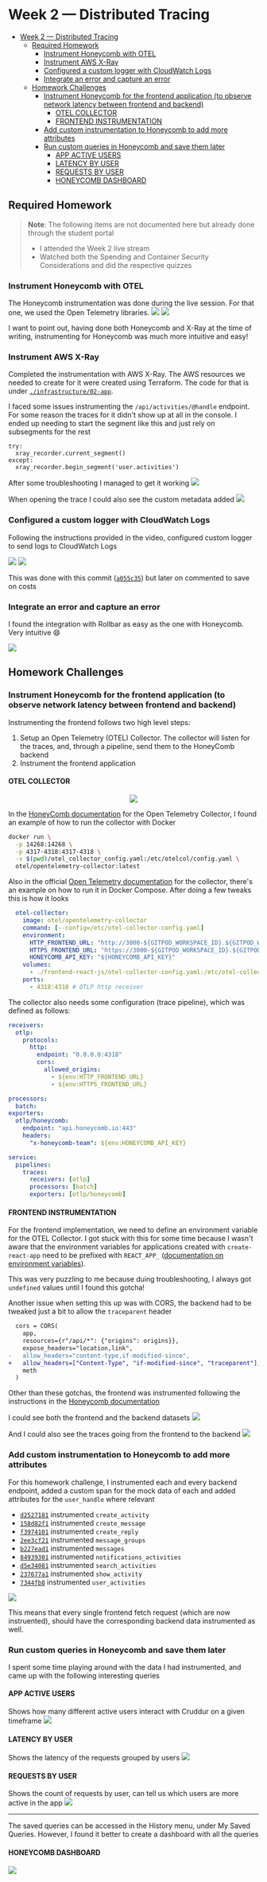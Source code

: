 # Week 2 — Distributed Tracing

- [Week 2 — Distributed Tracing](#week-2--distributed-tracing)
  - [Required Homework](#required-homework)
    - [Instrument Honeycomb with OTEL](#instrument-honeycomb-with-otel)
    - [Instrument AWS X-Ray](#instrument-aws-x-ray)
    - [Configured a custom logger with CloudWatch Logs](#configured-a-custom-logger-with-cloudwatch-logs)
    - [Integrate an error and capture an error](#integrate-an-error-and-capture-an-error)
  - [Homework Challenges](#homework-challenges)
    - [Instrument Honeycomb for the frontend application (to observe network latency between frontend and backend)](#instrument-honeycomb-for-the-frontend-application-to-observe-network-latency-between-frontend-and-backend)
      - [OTEL COLLECTOR](#otel-collector)
      - [FRONTEND INSTRUMENTATION](#frontend-instrumentation)
    - [Add custom instrumentation to Honeycomb to add more attributes](#add-custom-instrumentation-to-honeycomb-to-add-more-attributes)
    - [Run custom queries in Honeycomb and save them later](#run-custom-queries-in-honeycomb-and-save-them-later)
      - [APP ACTIVE USERS](#app-active-users)
      - [LATENCY BY USER](#latency-by-user)
      - [REQUESTS BY USER](#requests-by-user)
      - [HONEYCOMB DASHBOARD](#honeycomb-dashboard)


## Required Homework
> **Note**: The following items are not documented here but already done through the student portal
> - I attended the Week 2 live stream
> - Watched both the Spending and Container Security Considerations and did the respective quizzes

### Instrument Honeycomb with OTEL
The Honeycomb instrumentation was done during the live session. For that one, we used the Open Telemetry libraries.
![](./assets/week2/honeycomb-query.png)
![](./assets/week2/honeycomb-metadata.png)

I want to point out, having done both Honeycomb and X-Ray at the time of writing, instrumenting for Honeycomb was much more intuitive and easy!

### Instrument AWS X-Ray
Completed the instrumentation with AWS X-Ray. The AWS resources we needed to create for it were created using Terraform.
The code for that is under [`./infrastructure/02-app`](./../infrastructure/02-app/).

I faced some issues instrumenting the `/api/activities/@handle` endpoint. For some reason the traces for it didn't show up at all in the console.
I ended up needing to start the segment like this and just rely on subsegments for the rest
```
try:
  xray_recorder.current_segment()
except:
  xray_recorder.begin_segment('user.activities')
```
After some troubleshooting I managed to get it working
![](./assets/week2/xray-query.png)

When opening the trace I could also see the custom metadata added
![](./assets/week2/xray-metadata.png)

### Configured a custom logger with CloudWatch Logs

Following the instructions provided in the video, configured custom logger to send logs to CloudWatch Logs

![](./assets/week2/cloudwatch-logs-group.png)
![](./assets/week2/cloudwatch-logs-stream.png)

This was done with this commit ([`a055c35`](https://github.com/romogo17/aws-bootcamp-cruddur-2023/commit/a055c350a04667b78362fcfd016b77df25b2ef3d)) but later on commented to save on costs

### Integrate an error and capture an error

I found the integration with Rollbar as easy as the one with Honeycomb. Very intuitive :smile:

![](./assets/week2/rollbar-error.png)

## Homework Challenges

### Instrument Honeycomb for the frontend application (to observe network latency between frontend and backend)

Instrumenting the frontend follows two high level steps:
1. Setup an Open Telemetry (OTEL) Collector. The collector will listen for the traces, and, through a pipeline, send them to the HoneyComb backend
2. Instrument the frontend application

#### OTEL COLLECTOR

<p align="center">
  <img src="./assets/week2/basic-collector.jpeg">
</p>

In the [HoneyComb documentation](https://docs.honeycomb.io/getting-data-in/otel-collector/#running-the-collector) for the Open Telemetry Collector, I found an example of how to run the collector with Docker

```sh
docker run \
  -p 14268:14268 \
  -p 4317-4318:4317-4318 \
  -v $(pwd)/otel_collector_config.yaml:/etc/otelcol/config.yaml \
  otel/opentelemetry-collector:latest

```
Also in the official [Open Telemetry documentation](https://opentelemetry.io/docs/collector/getting-started/) for the collector, there's an example on how to run it in Docker Compose. After doing a few tweaks this is how it looks

```yaml
  otel-collector:
    image: otel/opentelemetry-collector
    command: [--config=/etc/otel-collector-config.yaml]
    environment:
      HTTP_FRONTEND_URL: "http://3000-${GITPOD_WORKSPACE_ID}.${GITPOD_WORKSPACE_CLUSTER_HOST}"
      HTTPS_FRONTEND_URL: "https://3000-${GITPOD_WORKSPACE_ID}.${GITPOD_WORKSPACE_CLUSTER_HOST}"
      HONEYCOMB_API_KEY: "${HONEYCOMB_API_KEY}"
    volumes:
      - ./frontend-react-js/otel-collector-config.yaml:/etc/otel-collector-config.yaml
    ports:
      - 4318:4318 # OTLP http receiver
```

The collector also needs some configuration (trace pipeline), which was defined as follows:

```yaml
receivers:
  otlp:
    protocols:
      http:
        endpoint: "0.0.0.0:4318"
        cors:
          allowed_origins:
            - ${env:HTTP_FRONTEND_URL}
            - ${env:HTTPS_FRONTEND_URL}

processors:
  batch:
exporters:
  otlp/honeycomb:
    endpoint: "api.honeycomb.io:443"
    headers:
      "x-honeycomb-team": ${env:HONEYCOMB_API_KEY}

service:
  pipelines:
    traces:
      receivers: [otlp]
      processors: [batch]
      exporters: [otlp/honeycomb]
```

#### FRONTEND INSTRUMENTATION
For the frontend implementation, we need to define an environment variable for the OTEL Collector. I got stuck with this for some time because I wasn't aware that the environment variables for applications created with `create-react-app` need to be prefixed with `REACT_APP_` ([documentation on environment variables](https://create-react-app.dev/docs/adding-custom-environment-variables/)).

This was very puzzling to me because duing troubleshooting, I always got `undefined` values until I found this gotcha!

Another issue when setting this up was with CORS, the backend had to be tweaked just a bit to allow the `traceparent` header

```diff
  cors = CORS(
    app,
    resources={r"/api/*": {"origins": origins}},
    expose_headers="location,link",
-   allow_headers="content-type,if-modified-since",
+   allow_headers=["Content-Type", "if-modified-since", "traceparent"],
    meth
  )
```

Other than these gotchas, the frontend was instrumented following the instructions in the [Honeycomb documentation](https://docs.honeycomb.io/getting-data-in/opentelemetry/browser-js/)

I could see both the frontend and the backend datasets
![](./assets/week2/honeycomb-datasets.png)

And I could also see the traces going from the frontend to the backend
![](./assets/week2/honeycomb-frontend-to-backend.png)

### Add custom instrumentation to Honeycomb to add more attributes

For this homework challenge, I instrumented each and every backend endpoint, added a custom span for the mock data of each and added attributes for the `user_handle` where relevant

- [`d2527181`](https://github.com/romogo17/aws-bootcamp-cruddur-2023/commit/d252718e35c3271d825062f3d907b152bb2c562d) instrumented `create_activity`
- [`158d82f1`](https://github.com/romogo17/aws-bootcamp-cruddur-2023/commit/158d82f07efd0f8601a11ed177e1d45c2f344f5d) instrumented `create_message`
- [`f3974101`](https://github.com/romogo17/aws-bootcamp-cruddur-2023/commit/f397410a16700306fba8a2c40a8aeeb993ad9325) instrumented `create_reply`
- [`2ee3cf21`](https://github.com/romogo17/aws-bootcamp-cruddur-2023/commit/2ee3cf2aa40b64ef8c2550fa47160a4388c3d208) instrumented `message_groups`
- [`b227ead1`](https://github.com/romogo17/aws-bootcamp-cruddur-2023/commit/b227ead7a0da6a322511556d19b646afae9eb56f) instrumented `messages`
- [`84939301`](https://github.com/romogo17/aws-bootcamp-cruddur-2023/commit/8493930bb1b6a345215d28bd600a412b4bd7b6c4) instrumented `notifications_activities`
- [`d5e34081`](https://github.com/romogo17/aws-bootcamp-cruddur-2023/commit/d5e3408eed2f1060e35d7087338ea7dd03987aef) instrumented `search_activities`
- [`237677a1`](https://github.com/romogo17/aws-bootcamp-cruddur-2023/commit/237677a9d41f7ee484aeaa7ec906ea142d4180d2) instrumented `show_activity`
- [`7344fb8`](https://github.com/romogo17/aws-bootcamp-cruddur-2023/commit/7344fb800beef6904dbf6b0878dfde9b6ca9325c) instrumented `user_activities`


![](./assets/week2/honeycomb-user-handle.png)

This means that every single frontend fetch request (which are now instruented), should have the corresponding backend data instrumented as well.

### Run custom queries in Honeycomb and save them later

I spent some time playing around with the data I had instrumented, and came up with the following interesting queries

#### APP ACTIVE USERS
Shows how many different active users interact with Cruddur on a given timeframe
![](./assets/week2/honeycomb-query-active-users.png)

#### LATENCY BY USER
Shows the latency of the requests grouped by users
![](./assets/week2/honeycomb-query-latency-by-user.png)

#### REQUESTS BY USER
Shows the count of requests by user, can tell us which users are more active in the app
![](./assets/week2/honeycomb-query-requests-by-user.png)

---

The saved queries can be accessed in the History menu, under My Saved Queries. However, I found it better to create a dashboard with all the queries

#### HONEYCOMB DASHBOARD
![](./assets/week2/honeycomb-dashboard.png)